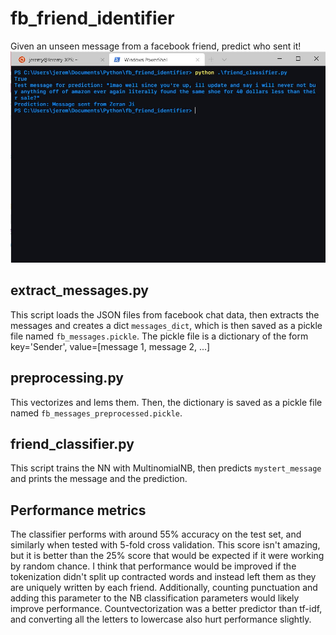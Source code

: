 # fb_friend_identifier
Given an unseen message from a facebook friend, predict who sent it!
<img src="https://github.com/jthaller/fb_friend_identifier/blob/master/readme_pic.jpg" width="800">

## extract_messages.py

This script loads the JSON files from facebook chat data, then extracts the messages and creates a dict ``messages_dict``, which is then saved as a pickle file named `fb_messages.pickle`. The pickle file is a dictionary of the form key='Sender', value=[message 1, message 2, ...]

## preprocessing.py

This vectorizes and lems them. Then, the dictionary is saved as a pickle file named `fb_messages_preprocessed.pickle`.

## friend_classifier.py

This script trains the NN with MultinomialNB, then predicts ``mystert_message`` and prints the message and the prediction.

## Performance metrics

The classifier performs with around 55% accuracy on the test set, and similarly when tested with 5-fold cross validation. This score isn't amazing, but it is better than the 25% score that would be expected if it were working by random chance. I think that performance would be improved if the tokenization didn't split up contracted words and instead left them as they are uniquely written by each friend. Additionally, counting punctuation and adding this parameter to the NB classification parameters would likely improve performance. Countvectorization was a better predictor than tf-idf, and converting all the letters to lowercase also hurt performance slightly.
